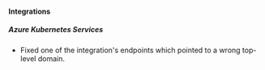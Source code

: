 
#### Integrations

##### Azure Kubernetes Services

- Fixed one of the integration's endpoints which pointed to a wrong top-level domain.
